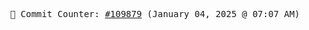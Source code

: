 <p align="center">
    <samp>
        📮 Commit Counter: <a href="https://github.com/Javascript-void0/Javascript-void0/commits/main">#109879</a> (January 04, 2025 @ 07:07 AM)
    </samp>
</p>